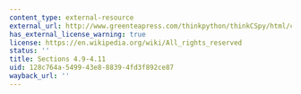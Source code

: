 ```yaml
---
content_type: external-resource
external_url: http://www.greenteapress.com/thinkpython/thinkCSpy/html/chap04.html
has_external_license_warning: true
license: https://en.wikipedia.org/wiki/All_rights_reserved
status: ''
title: Sections 4.9-4.11
uid: 128c764a-5499-43e8-8839-4fd3f892ce87
wayback_url: ''
---
```

